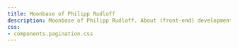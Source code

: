 ```yaml
---
title: Moonbase of Philipp Rudloff
description: Moonbase of Philipp Rudloff. About (front-end) development and design, music and various other things that cross my mind.
css:
- components.pagination.css
---
```

